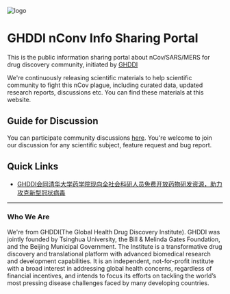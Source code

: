 ![logo](http://www.ghddi.org/sites/all/themes/jjh/images/logob@2x.png)
# GHDDI nConv Info Sharing Portal
This is the public information sharing portal about nCov/SARS/MERS for drug discovery community, initiated by [GHDDI](http://www.ghddi.org)

We're continuously releasing scientific materials to help scientific community to fight this nCov plague, including curated data, updated research reports, discussions etc. You can find these materials at this website.   

## Guide for Discussion
You can participate community discussions [here](https://github.com/GHDDI-AILab/nCov_Info_Share/issues). You're welcome to join our discussion for any scientific subject, feature request and bug report.
                           
## Quick Links
* [GHDDI会同清华大学药学院现向全社会科研人员免费开放药物研发资源，助力攻克新型冠状病毒](https://mp.weixin.qq.com/s?__biz=MzUyNjg1NDM5Mg==&mid=2247484812&idx=1&sn=9f0ff3d24c6a4a438f7855ad6c171d43&chksm=fa09341bcd7ebd0de1319f6c3506f404aaa8e173ce8fa61640fcc6d5da59a36053221dec4221&mpshare=1&scene=1&srcid=0127pQtsHP4QJxDP46fuUmNq&sharer_sharetime=1580095406771&sharer_shareid=c0ef3acf3a3f7d15dbdbd39f16d85e89&key=5f9f9ce429b2944562f8304624cca1182d8d7b7893a5c410ce3bca1c37087bb7ccd19fd914b0e24bae992b22c9054e4744b44a922bc8faf42f2fa0be5995596962a40bd55121ccd612c00c6ae1215391&ascene=1&uin=NzUzMDIwMDA4&devicetype=Windows+10&version=6208006f&lang=en&exportkey=AaP%2B2lKgBG%2FYdLoUoSrBgUg%3D&pass_ticket=yxwOJ05DQ6nqVSlt%2FWP2yMAlyLZ605X4eWzkHQZlZOWAqwAIZ0MA051s0%2BmolYQ%2F)    

----
### Who We Are    
We're from GHDDI(The Global Health Drug Discovery Institute). GHDDI was jointly founded by Tsinghua University, the Bill & Melinda Gates Foundation, and the Beijing Municipal Government. The Institute is a transformative drug discovery and translational platform with advanced biomedical research and development capabilities. It is an independent, not-for-profit institute with a broad interest in addressing global health concerns, regardless of financial incentives, and intends to focus its efforts on tackling the world’s most pressing disease challenges faced by many developing countries.
